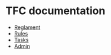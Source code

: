# TFC documentation
* [Reglament](/reglament)
* [Rules](/rules)
* [Tasks](/tasks)
*   [Admin](/tasks/admin)
